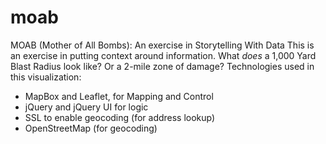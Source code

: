 # moab
MOAB (Mother of All Bombs): An exercise in Storytelling With Data
This is an exercise in putting context around information. What *does* a 1,000 Yard Blast Radius look like? Or a 2-mile zone of damage? 
Technologies used in this visualization:
* MapBox and Leaflet, for Mapping and Control
* jQuery and jQuery UI for logic
* SSL to enable geocoding (for address lookup)
* OpenStreetMap (for geocoding)
